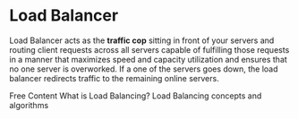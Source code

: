 # Load Balancer

Load Balancer acts as the **traffic cop** sitting in front of your servers and routing client requests across all servers capable of fulfilling those requests in a manner that maximizes speed and capacity utilization and ensures that no one server is overworked. If a one of the servers goes down, the load balancer redirects traffic to the remaining online servers.

<ResourceGroupTitle>Free Content</ResourceGroupTitle>
<BadgeLink colorScheme='yellow' badgeText='Read' href='https://www.nginx.com/resources/glossary/load-balancing/'>What is Load Balancing?</BadgeLink>
<BadgeLink colorScheme='yellow' badgeText='Read' href='https://www.cloudflare.com/en-gb/learning/performance/what-is-load-balancing/'>Load Balancing concepts and algorithms</BadgeLink>